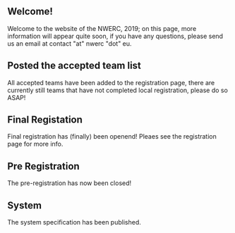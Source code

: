 ## Welcome!
Welcome to the website of the NWERC, 2019; on this page, more information will appear quite soon, if you have any questions, please send us an email at contact "at" nwerc "dot" eu.

## Posted the accepted team list
All accepted teams have been added to the registration page, there are currently still teams that have not completed local registration, please do so ASAP!

## Final Registation
Final registration has (finally) been openend! Pleaes see the registration page for more info.

## Pre Registration
The pre-registration has now been closed!

## System
The system specification has been published.